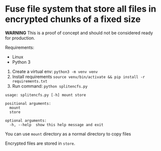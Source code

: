 # Fuse file system that store all files in encrypted chunks of a fixed size

**WARNING** This is a proof of concept and should not be considered ready for production.

Requirements:
 - Linux
 - Python 3

1. Create a virtual env: `python3 -m venv venv`
1. Install requirements `source venv/bin/activate && pip install -r requirements.txt`
1. Run command: `python splitencfs.py`

```
usage: splitencfs.py [-h] mount store

positional arguments:
  mount
  store

optional arguments:
  -h, --help  show this help message and exit
```

You can use `mount` directory as a normal directory to copy files

Encrypted files are stored in `store`.
